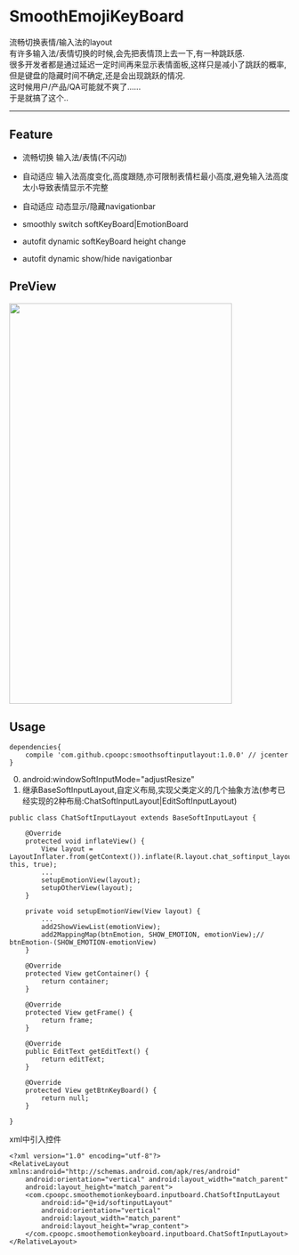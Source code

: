 # SmoothEmojiKeyBoard
流畅切换表情/输入法的layout  
有许多输入法/表情切换的时候,会先把表情顶上去一下,有一种跳跃感.  
很多开发者都是通过延迟一定时间再来显示表情面板,这样只是减小了跳跃的概率,  
但是键盘的隐藏时间不确定,还是会出现跳跃的情况.  
这时候用户/产品/QA可能就不爽了......  
于是就搞了这个..
****
## Feature 

* 流畅切换 输入法/表情(不闪动)
* 自动适应 输入法高度变化,高度跟随,亦可限制表情栏最小高度,避免输入法高度太小导致表情显示不完整
* 自动适应 动态显示/隐藏navigationbar

* smoothly switch softKeyBoard|EmotionBoard
* autofit dynamic softKeyBoard height change
* autofit dynamic show/hide navigationbar


## PreView
<img width="400" height="720" src="https://github.com/cpoopc/SmoothEmotionKeyBoard/blob/master/preview/keyboard_preview.gif" />

## Usage
```
dependencies{
    compile 'com.github.cpoopc:smoothsoftinputlayout:1.0.0' // jcenter
}
```
0. android:windowSoftInputMode="adjustResize"
1. 继承BaseSoftInputLayout,自定义布局,实现父类定义的几个抽象方法(参考已经实现的2种布局:ChatSoftInputLayout|EditSoftInputLayout)
```
public class ChatSoftInputLayout extends BaseSoftInputLayout {

    @Override
    protected void inflateView() {
        View layout = LayoutInflater.from(getContext()).inflate(R.layout.chat_softinput_layout, this, true);
        ...
        setupEmotionView(layout);
        setupOtherView(layout);
    }

    private void setupEmotionView(View layout) {
        ...
        add2ShowViewList(emotionView);
        add2MappingMap(btnEmotion, SHOW_EMOTION, emotionView);// btnEmotion-(SHOW_EMOTION-emotionView)
    }

    @Override
    protected View getContainer() {
        return container;
    }

    @Override
    protected View getFrame() {
        return frame;
    }

    @Override
    public EditText getEditText() {
        return editText;
    }

    @Override
    protected View getBtnKeyBoard() {
        return null;
    }

}
```
 xml中引入控件
```
<?xml version="1.0" encoding="utf-8"?>
<RelativeLayout xmlns:android="http://schemas.android.com/apk/res/android"
    android:orientation="vertical" android:layout_width="match_parent"
    android:layout_height="match_parent">
    <com.cpoopc.smoothemotionkeyboard.inputboard.ChatSoftInputLayout
        android:id="@+id/softinputLayout"
        android:orientation="vertical"
        android:layout_width="match_parent"
        android:layout_height="wrap_content">
    </com.cpoopc.smoothemotionkeyboard.inputboard.ChatSoftInputLayout>
</RelativeLayout>
```


